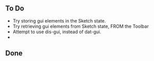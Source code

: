 ## To Do

- Try storing gui elements in the Sketch state.
- Try retrieving gui elements from Sketch state, FROM the Toolbar
- Attempt to use dis-gui, instead of dat-gui.
- 

## Done

